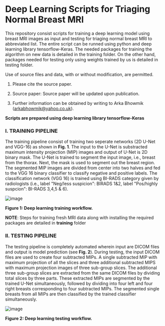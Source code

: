 # Deep Learning Scripts for Triaging Normal Breast MRI

This repository consist scripts for training a deep learning model using breast MRI images as input and testing for triaging normal breast MRI to abbreviated list. The entire script can be runned using python and deep learning library tensorflow-Keras. The needed packages for training the algorithm on new data is detailed in the training folder. On the other hand, packages needed for testing only using weights trained by us is detailed in testing folder.

Use of source files and data, with or without modification, are permitted.

1. Please cite the source paper.

2. Source paper: Source paper will be updated upon publication.

3. Further information can be obtained by writing to Arka Bhowmik (arkabhowmik@yahoo.co.uk).

**Scripts are prepared using deep learning library tensorflow-Keras**

### I. TRAINING PIPELINE

The training pipeline consist of training two seperate networks (2D U-Net and VGG-16) as shown in **Fig. 1**. The input to the U-Net is substracted maximum intensity projection (MIP) images and output of U-Net is 2D binary mask. The U-Net is trained to segment the input image, i.e., breast from the thorax. Next, the mask is used to segment out the breast region. The segmented MIP images are divided from center into two halves and fed to the VGG 16 binary classifier to classify negative and positive labels. The classification network (VGG 16) is trained using BI-RADS category given by radiologists (i.e., label "Neg/less suspicion": BIRADS 1&2, label "Pos/highly suspcion": BI-RADS 3,4,5 & 6).   

![image](https://user-images.githubusercontent.com/56223140/180337017-2937f4ed-a70a-4608-b246-8270b879aad5.png)

**Figure 1: Deep learning training workflow.**

**NOTE**: Steps for training fresh MRI data along with installing the required packages are detailed in **training** folder


### II. TESTING PIPELINE

The testing pipeline is completely automated wherein input are DICOM files and output is model prediction (see **Fig. 2**). During testing, the input DICOM files are used to create four subtracted MIPs. A single subtracted MIP with maximum projection of all the slices and three additional subtracted MIPS with maximum projection images of three sub-group slices. The additional three sub-group slices are extracted from the same DICOM files by dividing total slices by three parts. These extracted MIPs are segmented by the trained U-Net simultaneously, followed by dividing into four left and four right breasts corresponding to four subtracted MIPs. The segmented single breasts from all MIPs are then classified by the trained classifier simultaneously.

![image](https://user-images.githubusercontent.com/56223140/180342393-c92803f4-5d49-4b58-a22e-ae25bcac4cda.png)

**Figure 2: Deep learning testing workflow.**
